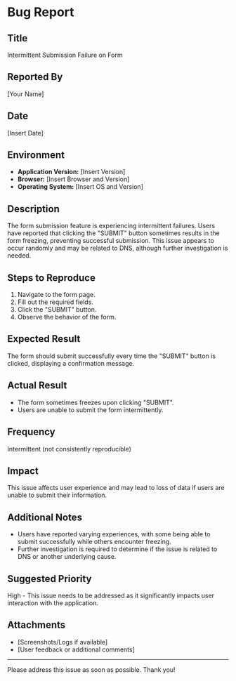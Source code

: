 # Bug Report

## Title
Intermittent Submission Failure on Form

## Reported By
[Your Name]

## Date
[Insert Date]

## Environment
- **Application Version:** [Insert Version]
- **Browser:** [Insert Browser and Version]
- **Operating System:** [Insert OS and Version]

## Description
The form submission feature is experiencing intermittent failures. Users have reported that clicking the "SUBMIT" button sometimes results in the form freezing, preventing successful submission. This issue appears to occur randomly and may be related to DNS, although further investigation is needed.

## Steps to Reproduce
1. Navigate to the form page.
2. Fill out the required fields.
3. Click the "SUBMIT" button.
4. Observe the behavior of the form.

## Expected Result
The form should submit successfully every time the "SUBMIT" button is clicked, displaying a confirmation message.

## Actual Result
- The form sometimes freezes upon clicking "SUBMIT".
- Users are unable to submit the form intermittently.

## Frequency
Intermittent (not consistently reproducible)

## Impact
This issue affects user experience and may lead to loss of data if users are unable to submit their information.

## Additional Notes
- Users have reported varying experiences, with some being able to submit successfully while others encounter freezing.
- Further investigation is required to determine if the issue is related to DNS or another underlying cause.

## Suggested Priority
High - This issue needs to be addressed as it significantly impacts user interaction with the application.

## Attachments
- [Screenshots/Logs if available]
- [User feedback or additional comments]

---

Please address this issue as soon as possible. Thank you!